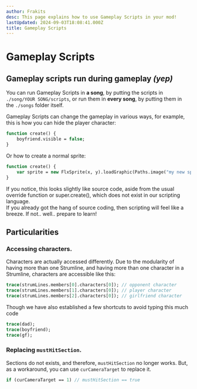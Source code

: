 ```yaml
---
author: Frakits
desc: This page explains how to use Gameplay Scripts in your mod!
lastUpdated: 2024-09-03T18:08:41.000Z
title: Gameplay Scripts
---
```

# Gameplay Scripts

## Gameplay scripts run during gameplay *(yep)*

You can run Gameplay Scripts in **a song**, by putting the scripts in ``./song/YOUR SONG/scripts``, or run them in **every song**, by putting them in the ``./songs`` folder itself.

Gameplay Scripts can change the gameplay in various ways, for example, this is how you can hide the player character:
```haxe
function create() {
    boyfriend.visible = false;
}
```
Or how to create a normal sprite:
```haxe
function create() {
    var sprite = new FlxSprite(x, y).loadGraphic(Paths.image("my new sprite")); //picks the png image from the ./images folder
}
```
If you notice, this looks slightly like source code, aside from the usual <syntax lang="haxe">override function</syntax> or <syntax lang="haxe">super.create()</syntax>, which does not exist in our scripting language.<br>
If you already got the hang of source coding, then scripting will feel like a breeze. If not.. well.. prepare to learn!

## Particularities

### Accessing characters.

Characters are actually accessed differently. Due to the modularity of having more than one Strumline, and having more than one character in a Strumline, characters are accessible like this:
```haxe
trace(strumLines.members[0].characters[0]); // opponent character
trace(strumLines.members[1].characters[0]); // player character
trace(strumLines.members[2].characters[0]); // girlfriend character
```
Though we have also established a few shortcuts to avoid typing this much code
```haxe
trace(dad);
trace(boyfriend);
trace(gf);
```

### Replacing ``mustHitSection``.

Sections do not exists, and therefore, ``mustHitSection`` no longer works. But, as a workaround, you can use ``curCameraTarget`` to replace it.

```haxe
if (curCameraTarget == 1) // mustHitSection == true
```
